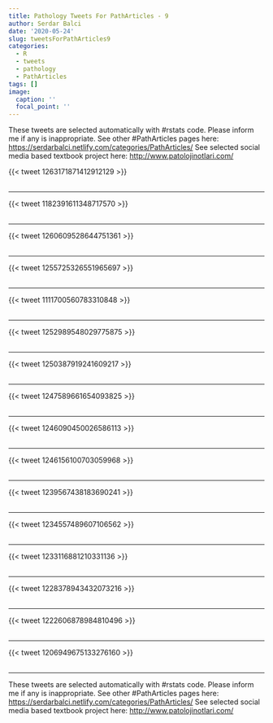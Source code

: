 ```yaml
---
title: Pathology Tweets For PathArticles - 9
author: Serdar Balci
date: '2020-05-24'
slug: tweetsForPathArticles9
categories:
  - R
  - tweets
  - pathology
  - PathArticles
tags: []
image:
  caption: ''
  focal_point: ''
---
```



These tweets are selected automatically with #rstats code. Please inform me if any is inappropriate.
See other #PathArticles pages here: https://serdarbalci.netlify.com/categories/PathArticles/ 
See selected social media based textbook project here: http://www.patolojinotlari.com/

{{< tweet 1263171871412912129 >}}
<br>
<br>
<hr>
{{< tweet 1182391611348717570 >}}
<br>
<br>
<hr>
{{< tweet 1260609528644751361 >}}
<br>
<br>
<hr>
{{< tweet 1255725326551965697 >}}
<br>
<br>
<hr>
{{< tweet 1111700560783310848 >}}
<br>
<br>
<hr>
{{< tweet 1252989548029775875 >}}
<br>
<br>
<hr>
{{< tweet 1250387919241609217 >}}
<br>
<br>
<hr>
{{< tweet 1247589661654093825 >}}
<br>
<br>
<hr>
{{< tweet 1246090450026586113 >}}
<br>
<br>
<hr>
{{< tweet 1246156100703059968 >}}
<br>
<br>
<hr>
{{< tweet 1239567438183690241 >}}
<br>
<br>
<hr>
{{< tweet 1234557489607106562 >}}
<br>
<br>
<hr>
{{< tweet 1233116881210331136 >}}
<br>
<br>
<hr>
{{< tweet 1228378943432073216 >}}
<br>
<br>
<hr>
{{< tweet 1222606878984810496 >}}
<br>
<br>
<hr>
{{< tweet 1206949675133276160 >}}
<br>
<br>
<hr>


These tweets are selected automatically with #rstats code. Please inform me if any is inappropriate.
See other #PathArticles pages here: https://serdarbalci.netlify.com/categories/PathArticles/ 
See selected social media based textbook project here: http://www.patolojinotlari.com/
